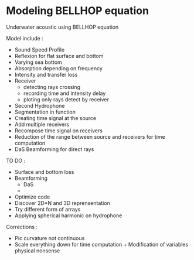 # Modeling BELLHOP equation

Underwater acoustic using BELLHOP equation

Model include :
- Sound Speed Profile
- Reflexion for flat surface and bottom
- Varying sea bottom
- Absorption depending on frequency
- Intensity and transfer loss
- Receiver
    * detecting rays crossing
    * recording time and intensity delay
    * ploting only rays detect by receiver
- Second Hydrophone
- Segmentation in function
- Creating time signal at the source
- Add multiple receivers
- Recompose time signal on receivers
- Reduction of the range between source and receivers for time computation
- DaS Beamforming for direct rays
 
TO DO :
- Surface and bottom loss
- Beamforming
    * DaS
    * 
- Optimize code
- Discover 2D*N and 3D reprensentation
- Try different form of arrays
- Applying spherical harmonic on hydrophone

Corrections :
- Pic curvature not continuous 
- Scale everything down for time computation + Modification of variables physical nonsense


